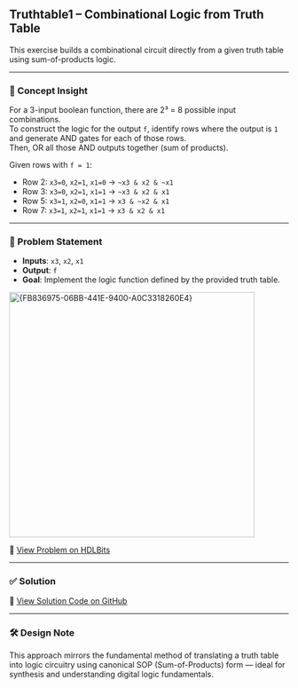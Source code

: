 ## Truthtable1 – Combinational Logic from Truth Table

This exercise builds a combinational circuit directly from a given truth table using sum-of-products logic.

---

### 🧠 Concept Insight  
For a 3-input boolean function, there are 2³ = 8 possible input combinations.  
To construct the logic for the output `f`, identify rows where the output is `1` and generate AND gates for each of those rows.  
Then, OR all those AND outputs together (sum of products).

Given rows with `f = 1`:  
- Row 2: `x3=0`, `x2=1`, `x1=0` → `~x3 & x2 & ~x1`  
- Row 3: `x3=0`, `x2=1`, `x1=1` → `~x3 & x2 & x1`  
- Row 5: `x3=1`, `x2=0`, `x1=1` → `x3 & ~x2 & x1`  
- Row 7: `x3=1`, `x2=1`, `x1=1` → `x3 & x2 & x1`  

---

### 📘 Problem Statement  
- **Inputs**: `x3`, `x2`, `x1`  
- **Output**: `f`  
- **Goal**: Implement the logic function defined by the provided truth table.

<img width="442" alt="{FB836975-06BB-441E-9400-A0C3318260E4}" src="https://github.com/user-attachments/assets/82096a57-63a4-4253-8984-44a3cc019e59" />

🔗 [View Problem on HDLBits](https://hdlbits.01xz.net/wiki/Truthtable1)

---

### ✅ Solution  
📄 [View Solution Code on GitHub](https://github.com/EswarAdithya011/HDLBits/blob/main/Problem%20Sets/2.%20Circuits/2.1%20Gates/Truthtable1.v)

---

### 🛠 Design Note  
This approach mirrors the fundamental method of translating a truth table into logic circuitry using canonical SOP (Sum-of-Products) form — ideal for synthesis and understanding digital logic fundamentals.
